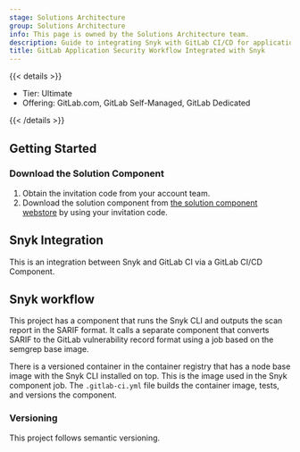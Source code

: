 ```yaml
---
stage: Solutions Architecture
group: Solutions Architecture
info: This page is owned by the Solutions Architecture team.
description: Guide to integrating Snyk with GitLab CI/CD for application security, including workflow setup, SARIF scanning, and vulnerability reporting.
title: GitLab Application Security Workflow Integrated with Snyk
---
```


{{< details >}}

- Tier: Ultimate
- Offering: GitLab.com, GitLab Self-Managed, GitLab Dedicated

{{< /details >}}

## Getting Started

### Download the Solution Component

1. Obtain the invitation code from your account team.
1. Download the solution component from [the solution component webstore](https://cloud.gitlab-accelerator-marketplace.com) by using your invitation code.

## Snyk Integration

This is an integration between Snyk and GitLab CI via a GitLab CI/CD Component.

## Snyk workflow

This project has a component that runs the Snyk CLI and outputs the scan report in the SARIF format. It calls a separate component that converts SARIF to the GitLab vulnerability record format using a job based on the semgrep base image.

There is a versioned container in the container registry that has a node base image with the Snyk CLI installed on top. This is the image used in the Snyk component job.
The `.gitlab-ci.yml` file builds the container image, tests, and versions the component.

### Versioning

This project follows semantic versioning.

